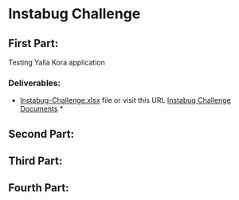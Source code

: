 # Instabug Challenge

## First Part:
Testing Yalla Kora application
### Deliverables:
* [Instabug-Challenge.xlsx](Instabug-Challenge.xlsx) file or visit this URL [Instabug Challenge Documents](https://docs.google.com/spreadsheets/d/1gQblACTu6xv4WRJfd8lmyVmeO565SKkSTP15lHZghSI/edit?usp=sharing)
  * 



## Second Part:



## Third Part:



## Fourth Part:
